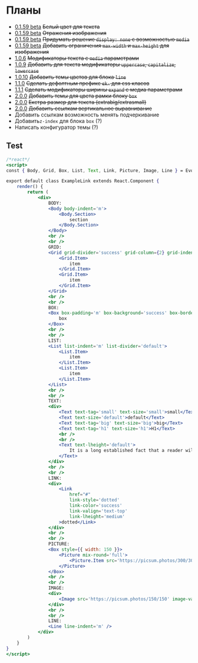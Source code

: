 [changelog]: changelog/

# Планы

- [0.1.59 beta][changelog] ~~Белый цвет для текста~~
- [0.1.59 beta][changelog] ~~Отражения изображения~~
- [0.1.59 beta][changelog] ~~Придумать решение `display: none` с возможностью `media`~~
- [0.1.59 beta][changelog] ~~Добавить ограничения `max-width` и `max-height` для изображения~~
- [1.0.6][changelog] ~~Модификаторы текста с `media` параметрами~~
- [1.0.9][changelog] ~~Добавить для текста модификаторы `uppercase`, `capitalize`, `lowercase`~~
- [1.0.10][changelog] ~~Добавить темы цветов для блока `line`~~
- [1.1.0][changelog] ~~Сделать дефолтным префикс `ek-` для css класов~~
- [1.1.1][changelog] ~~Сделать модификаторы ширины `expand` с медиа параметрами~~
- [2.0.0][changelog] ~~Добавить темы для цвета рамки блоку `box`~~
- [2.0.0][changelog] ~~Екстра размер для текста (extrabig/extrasmall)~~
- [2.0.0][changelog] ~~Добавить ссылкам вертикальное выравнивание~~
- Добавить ссылкам возможность менять подчеркивание
- Добавить`z-index` для блока `box` (?)
- Написать конфигуратор темы (?)


## Test

```jsx
/*react*/
<script>
const { Body, Grid, Box, List, Text, Link, Picture, Image, Line } = EvoKit;

export default class ExampleLink extends React.Component {
    render() {
        return (
            <div>
                BODY:
                <Body body-indent='m'>
                    <Body.Section>
                        section
                    </Body.Section>
                </Body>
                <br />
                <br />
                GRID:
                <Grid grid-divider='success' grid-column={2} grid-indent='m'>
                    <Grid.Item>
                        item
                    </Grid.Item>
                    <Grid.Item>
                        item
                    </Grid.Item>
                </Grid>
                <br />
                <br />
                BOX:
                <Box box-padding='m' box-background='success' box-border='success' mix-round='xs'>
                    box
                </Box>
                <br />
                <br />
                LIST:
                <List list-indent='m' list-divider='default'>
                    <List.Item>
                        item
                    </List.Item>
                    <List.Item>
                        item
                    </List.Item>
                </List>
                <br />
                <br />
                TEXT:
                <div>
                    <Text text-tag='small' text-size='small'>small</Text>
                    <Text text-size='default'>default</Text>
                    <Text text-tag='big' text-size='big'>big</Text>
                    <Text text-tag='h1' text-size='h1'>H1</Text>
                    <br />
                    <br />
                    <Text text-lheight='default'>
                        It is a long established fact that a reader will be distracted by the readable content of a page when looking at its layout. The point of using Lorem Ipsum is that it has a more-or-less normal distribution of letters, as opposed to using 'Content here, content here', making it look like readable English. Many desktop publishing packages and web page editors now use Lorem Ipsum as their default model text, and a search for 'lorem ipsum' will uncover many web sites still in their infancy. Various versions have evolved over the years, sometimes by accident, sometimes on purpose (injected humour and the like).
                    </Text>
                </div>
                <br />
                <br />
                LINK:
                <div>
                    <Link
                        href="#"
                        link-style='dotted'
                        link-color='success'
                        link-valign='text-top'
                        link-lheight='medium'
                    >dotted</Link>
                </div>
                <br />
                <br />
                PICTURE:
                <Box style={{ width: 150 }}>
                    <Picture mix-round='full'>
                        <Picture.Item src='https://picsum.photos/300/300' alt='' />
                    </Picture>
                </Box>
                <br />
                <br />
                IMAGE:
                <div>
                    <Image src='https://picsum.photos/150/150' image-valign='top' />
                </div>
                <br />
                <br />
                LINE:
                <Line line-indent='m' />
            </div>
        )
    }
}
</script>
```
